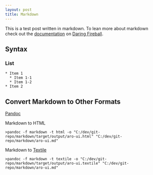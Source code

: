 ```yaml
---
layout: post
title: Markdown
---
```


This is a test post written in markdown. To lean more about markdown check out the [documentation](http://daringfireball.net/projects/markdown/) on [Daring Fireball](http://daringfireball.net/).

## Syntax

### List

    * Item 1
      * Item 1-1
      * Item 1-2
    * Item 2

## Convert Markdown to Other Formats

[Pandoc](http://johnmacfarlane.net/pandoc/)

Markdown to HTML

    >pandoc -f markdown -t html -o "C:/dev/git-repo/markdown/target/output/aro-ui.html" "C:/dev/git-repo/markdown/aro-ui.md"

Markdown to [Textile](http://redcloth.org/textile)

    >pandoc -f markdown -t textile -o "C:/dev/git-repo/markdown/target/output/aro-ui.textile" "C:/dev/git-repo/markdown/aro-ui.md"
